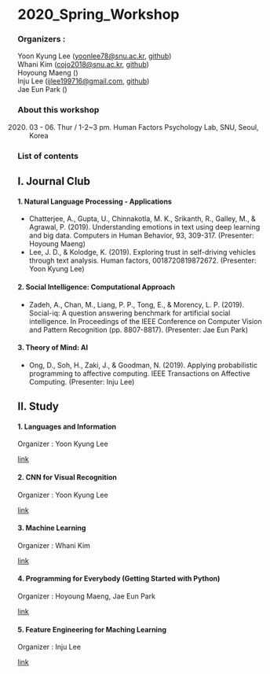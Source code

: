 # 2020_Spring_Workshop
### Organizers : 
Yoon Kyung Lee (yoonlee78@snu.ac.kr, [github](https://github.com/yoonlee78)) <br>
Whani Kim (cojo2018@snu.ac.kr, [github](https://github.com/domeis))<br>
Hoyoung Maeng () <br>
Inju Lee (ijlee199716@gmail.com, [github](https://github.com/Inju0716)) <br>
Jae Eun Park () <br>

### About this workshop

2020. 03 - 06. 
Thur / 1-2~3 pm. 
Human Factors Psychology Lab, SNU, Seoul, Korea

### List of contents

## I. Journal Club

#### 1. Natural Language Processing - Applications
- Chatterjee, A., Gupta, U., Chinnakotla, M. K., Srikanth, R., Galley, M., & Agrawal, P. (2019). Understanding emotions in text using deep learning and big data. Computers in Human Behavior, 93, 309-317. (Presenter: Hoyoung Maeng)
- Lee, J. D., & Kolodge, K. (2019). Exploring trust in self-driving vehicles through text analysis. Human factors, 0018720819872672. (Presenter: Yoon Kyung Lee)

#### 2. Social Intelligence: Computational Approach
- Zadeh, A., Chan, M., Liang, P. P., Tong, E., & Morency, L. P. (2019). Social-iq: A question answering benchmark for artificial social intelligence. In Proceedings of the IEEE Conference on Computer Vision and Pattern Recognition (pp. 8807-8817). (Presenter: Jae Eun Park)

#### 3. Theory of Mind: AI
- Ong, D., Soh, H., Zaki, J., & Goodman, N. (2019). Applying probabilistic programming to affective computing. IEEE Transactions on Affective Computing. (Presenter: Inju Lee)

## II. Study

#### 1. Languages and Information
Organizer : Yoon Kyung Lee 

[link](https://web.stanford.edu/class/cs124/)

#### 2. CNN for Visual Recognition 
Organizer : Yoon Kyung Lee 

[link](http://cs231n.stanford.edu/)

#### 3. Machine Learning
Organizer : Whani Kim

[link](https://www.coursera.org/learn/machine-learning)

#### 4. Programming for Everybody (Getting Started with Python)
Organizer : Hoyoung Maeng, Jae Eun Park

[link](https://www.coursera.org/learn/python?)

#### 5. Feature Engineering for Maching Learning 
Organizer : Inju Lee

[link](https://www.amazon.com/Feature-Engineering-Machine-Learning-Principles/dp/1491953241)

